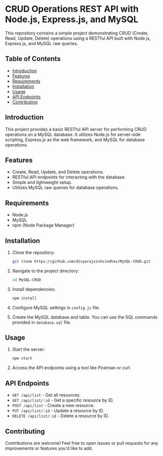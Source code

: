 # CRUD Operations REST API with Node.js, Express.js, and MySQL

This repository contains a simple project demonstrating CRUD (Create, Read, Update, Delete) operations using a RESTful API built with Node.js, Express.js, and MySQL raw queries.

## Table of Contents

- [Introduction](#introduction)
- [Features](#features)
- [Requirements](#requirements)
- [Installation](#installation)
- [Usage](#usage)
- [API Endpoints](#api-endpoints)
- [Contributing](#contributing)

## Introduction

This project provides a basic RESTful API server for performing CRUD operations on a MySQL database. It utilizes Node.js for server-side scripting, Express.js as the web framework, and MySQL for database operations.

## Features

- Create, Read, Update, and Delete operations.
- RESTful API endpoints for interacting with the database.
- Simple and lightweight setup.
- Utilizes MySQL raw queries for database operations.

## Requirements

- Node.js
- MySQL
- npm (Node Package Manager)

## Installation

1. Clone the repository:

    ```bash
    git clone https://github.com/divyarajsinhsindhav/MySQL-CRUD.git
    ```

2. Navigate to the project directory:

    ```bash
    cd MySQL-CRUD
    ```

3. Install dependencies:

    ```bash
    npm install
    ```

4. Configure MySQL settings in `config.js` file.

5. Create the MySQL database and table. You can use the SQL commands provided in `database.sql` file.

## Usage

1. Start the server:

    ```bash
    npm start
    ```

2. Access the API endpoints using a tool like Postman or curl.

## API Endpoints

- `GET /api/list` - Get all resources.
- `GET /api/list/:id` - Get a specific resource by ID.
- `POST /api/list` - Create a new resource.
- `PUT /api/list/:id` - Update a resource by ID.
- `DELETE /api/list/:id` - Delete a resource by ID.

## Contributing

Contributions are welcome! Feel free to open issues or pull requests for any improvements or features you'd like to add.
